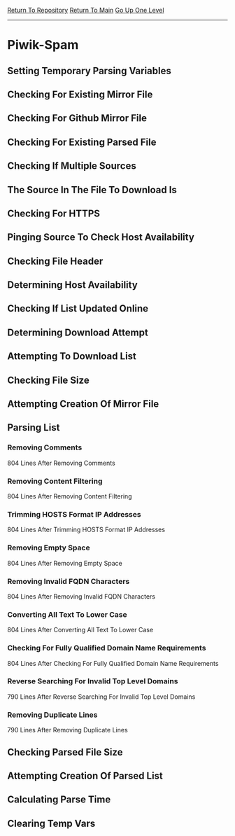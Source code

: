 [Return To Repository](https://github.com/deathbybandaid/piholeparser/)
[Return To Main](https://github.com/deathbybandaid/piholeparser/blob/master/RecentRunLogs/Mainlog.md)
[Go Up One Level](https://github.com/deathbybandaid/piholeparser/blob/master/RecentRunLogs/TopLevelScripts/30-Processing-External-Blacklists.md)
____________________________________
# Piwik-Spam
## Setting Temporary Parsing Variables
## Checking For Existing Mirror File
## Checking For Github Mirror File
## Checking For Existing Parsed File
## Checking If Multiple Sources
## The Source In The File To Download Is
## Checking For HTTPS
## Pinging Source To Check Host Availability
## Checking File Header
## Determining Host Availability
## Checking If List Updated Online
## Determining Download Attempt
## Attempting To Download List
## Checking File Size
## Attempting Creation Of Mirror File
## Parsing List
### Removing Comments
804 Lines After Removing Comments
### Removing Content Filtering
804 Lines After Removing Content Filtering
### Trimming HOSTS Format IP Addresses
804 Lines After Trimming HOSTS Format IP Addresses
### Removing Empty Space
804 Lines After Removing Empty Space
### Removing Invalid FQDN Characters
804 Lines After Removing Invalid FQDN Characters
### Converting All Text To Lower Case
804 Lines After Converting All Text To Lower Case
### Checking For Fully Qualified Domain Name Requirements
804 Lines After Checking For Fully Qualified Domain Name Requirements
### Reverse Searching For Invalid Top Level Domains
790 Lines After Reverse Searching For Invalid Top Level Domains
### Removing Duplicate Lines
790 Lines After Removing Duplicate Lines
## Checking Parsed File Size
## Attempting Creation Of Parsed List
## Calculating Parse Time
## Clearing Temp Vars
